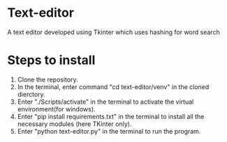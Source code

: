 # Text-editor
A text editor developed using Tkinter which uses hashing for word search

# Steps to install
1. Clone the repository.
2. In the terminal, enter command "cd text-editor/venv" in the cloned dierctory.
3. Enter "./Scripts/activate" in the terminal to activate the virtual environment(for windows).
4. Enter "pip install requirements.txt" in the terminal to install all the necessary modules (here TKinter only).
5. Enter "python text-editor.py" in the terminal to run the program.
